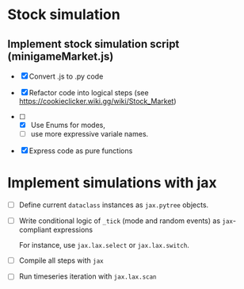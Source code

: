 # Stock simulation

## Implement stock simulation script (minigameMarket.js)

- [X] Convert .js to .py code

- [X] Refactor code into logical steps (see https://cookieclicker.wiki.gg/wiki/Stock_Market)

- [ ] 
    - [X] Use Enums for modes, 
    - [ ] use more expressive variale names.

- [X] Express code as pure functions

# Implement simulations with jax

- [ ] Define current `dataclass` instances as `jax.pytree` objects.

- [ ] Write conditional logic of `_tick` (mode and random events) as `jax`-compliant expressions

    For instance, use `jax.lax.select` or `jax.lax.switch`.
- [ ] Compile all steps with `jax`

- [ ] Run timeseries iteration with `jax.lax.scan`
